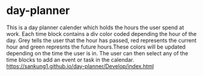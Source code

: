 # day-planner

This is a day planner calender which holds the hours the user spend at work. Each time block contains a div color coded depending the hour of the day. Grey tells the user that the hour has passed, red represents the current hour and green represnts the future hours.These colors will be updated depending on the time the user is in. The user can then select any of the time blocks to add an event or task in the calendar.
https://sankung1.github.io/day-planner/Develop/index.html
